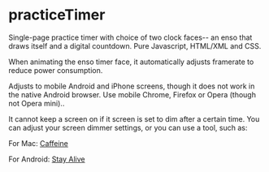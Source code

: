 # practiceTimer

Single-page practice timer with choice of two clock faces-- an enso that draws itself and a digital 
countdown.  Pure Javascript, HTML/XML and CSS.

When animating the enso timer face, it automatically adjusts framerate to reduce power consumption.  

Adjusts to mobile Android and iPhone screens, though it does not work in the native Android browser. 
Use mobile Chrome, Firefox or Opera (though not Opera mini)..

It cannot keep a screen on if it screen is set to dim after a certain time.  You can adjust your 
screen dimmer settings, or you can use a tool, such as:

For Mac: [Caffeine](http://lightheadsw.com/caffeine/)

For Android: [Stay Alive](https://play.google.com/store/apps/details?id=com.synetics.stay.alive&hl=en)
